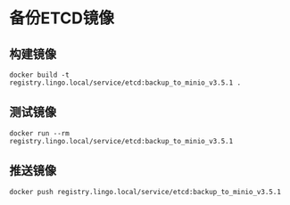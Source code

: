 # 备份ETCD镜像

## 构建镜像

```shell
docker build -t registry.lingo.local/service/etcd:backup_to_minio_v3.5.1 .
```

## 测试镜像

```
docker run --rm registry.lingo.local/service/etcd:backup_to_minio_v3.5.1
```

## 推送镜像

```shell
docker push registry.lingo.local/service/etcd:backup_to_minio_v3.5.1
```

